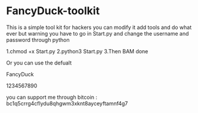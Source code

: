 # FancyDuck-toolkit
This is a simple tool kit for hackers you can modify it add tools and do what ever but warning you have to go in Start.py and change the username and password through python

1.chmod +x Start.py
2.python3 Start.py
3.Then BAM done 





Or you can use the defualt 

FancyDuck

1234567890

you can support me through bitcoin : bc1q5crrg4cflydu8qhgwm3xknt8ayceyftamnf4g7
